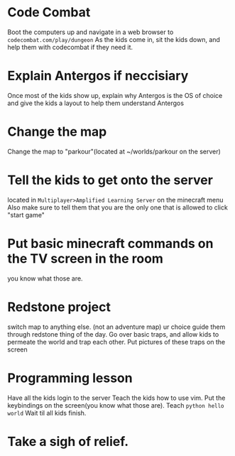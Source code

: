 # Code Combat

Boot the computers up and navigate in a web browser to `codecombat.com/play/dungeon`
As the kids come in, sit the kids down, and help them with codecombat if they need it.

# Explain Antergos if neccisiary

Once most of the kids show up, explain why Antergos is the OS of choice and give the kids a layout to help them understand Antergos

# Change the map

Change the map to "parkour"(located at ~/worlds/parkour on the server)

# Tell the kids to get onto the server

located in `Multiplayer>Amplified Learning Server` on the minecraft menu
Also make sure to tell them that you are the only one that is allowed to click "start game"

# Put basic minecraft commands on the TV screen in the room

you know what those are.


# Redstone project

switch map to anything else. (not an adventure map)
ur choice
guide them through redstone thing of the day. Go over basic traps, and allow kids to permeate the world and trap each other. Put pictures of these traps on the screen

# Programming lesson

Have all the kids login to the server
Teach the kids how to use vim. Put the keybindings on the screen(you know what those are). 
Teach `python hello world`
Wait til all kids finish.

# Take a sigh of relief.





